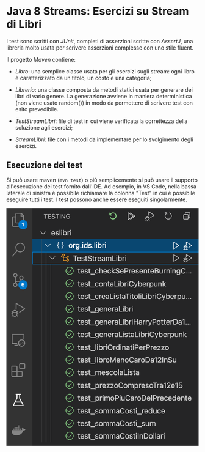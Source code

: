 # Java 8 Streams: Esercizi su Stream di Libri

I test sono scritti con *JUnit*, completi di asserzioni scritte con *AssertJ*, una libreria molto usata per scrivere asserzioni complesse con uno stile fluent.

Il progetto *Maven* contiene:

- *Libro*: una semplice classe usata per gli esercizi sugli stream: ogni libro è caratterizzato da un titolo, un costo e una categoria;

- *Libreria*: una classe composta da metodi statici usata per generare dei libri di vario genere. La generazione avviene in maniera deterministica (non viene usato random()) in modo da permettere di scrivere test con esito prevedibile.

- *TestStreamLibri*: file di test in cui viene verificata la correttezza della soluzione agli esercizi;

- *StreamLibri*: file con i metodi da implementare per lo svolgimento degli esercizi.

## Esecuzione dei test
Si può usare maven (`mvn test`) o più semplicemente si può usare il supporto all'esecuzione dei test fornito dall'IDE. Ad esempio, in VS Code, nella bassa laterale di sinistra è possibile richiamare la colonna "Test" in cui è possibile eseguire tutti i test. I test possono anche essere eseguiti singolarmente.

![esecuzione test](doc/test.png "Esecuzione Test")

